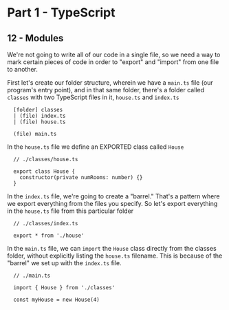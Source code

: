 # Part 1 - TypeScript
## 12 - Modules

We're not going to write all of our code in a single file, so we need a way to mark certain pieces of code in order to "export" and "import" from one file to another.

First let's create our folder structure, wherein we have a `main.ts` file (our program's entry point), and in that same folder, there's a folder called `classes` with two TypeScript files in it, `house.ts` and `index.ts` 
```
  [folder] classes
  | (file) index.ts
  | (file) house.ts

  (file) main.ts
```

In the `house.ts` file we define an EXPORTED class called `House`
```
  // ./classes/house.ts

  export class House {
    constructor(private numRooms: number) {}
  }
```

In the `index.ts` file, we're going to create a "barrel." That's a pattern where we export everything from the files you specify. So let's export everything in the `house.ts` file from this particular folder
```
  // ./classes/index.ts

  export * from './house'
```

In the `main.ts` file, we can `import` the `House` class directly from the classes folder, without explicitly listing the `house.ts` filename. This is because of the "barrel" we set up with the `index.ts` file.
```
  // ./main.ts

  import { House } from './classes'

  const myHouse = new House(4)
```
